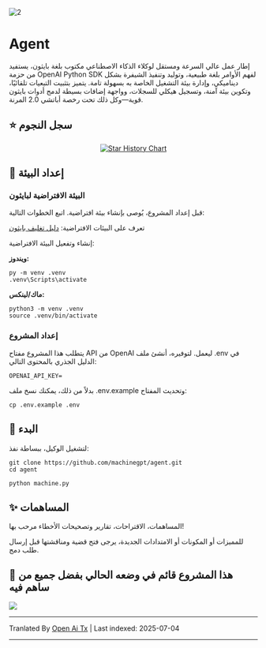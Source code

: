 ![2](https://github.com/user-attachments/assets/a18257a3-a678-4fd4-bf77-750dab4d99bb)

# Agent

إطار عمل عالي السرعة ومستقل لوكلاء الذكاء الاصطناعي مكتوب بلغة بايثون، يستفيد من حزمة OpenAI Python SDK لفهم الأوامر بلغة طبيعية، وتوليد وتنفيذ الشيفرة بشكل ديناميكي، وإدارة بيئة التشغيل الخاصة به بسهولة تامة. يتميز بتثبيت التبعيات تلقائيًا، وتكوين بيئة آمنة، وتسجيل هيكلي للسجلات، وواجهة إضافات بسيطة لدمج أدوات بايثون قوية—وكل ذلك تحت رخصة أباتشي 2.0 المرنة.

## ⭐ سجل النجوم

<p align="center">
  <a href="https://star-history.com/#machinegpt/agent&Date">
    <img alt="Star History Chart" src="https://api.star-history.com/svg?repos=machinegpt/agent&type=Date&theme=dark" onerror="this.src='https://api.star-history.com/svg?repos=machinegpt/agent&type=Date'" />
  </a>
</p>

## 🔧 إعداد البيئة

### البيئة الافتراضية لبايثون
قبل إعداد المشروع، يُوصى بإنشاء بيئة افتراضية. اتبع الخطوات التالية:

تعرف على البيئات الافتراضية: [دليل تغليف بايثون](https://packaging.python.org/en/latest/guides/installing-using-pip-and-virtual-environments/)

إنشاء وتفعيل البيئة الافتراضية:

**ويندوز:**

```
py -m venv .venv
.venv\Scripts\activate
```

**ماك/لينكس:**
```
python3 -m venv .venv
source .venv/bin/activate
```

### إعداد المشروع
يتطلب هذا المشروع مفتاح API من OpenAI ليعمل. لتوفيره، أنشئ ملف .env في الدليل الجذري بالمحتوى التالي:
```
OPENAI_API_KEY=
```
بدلاً من ذلك، يمكنك نسخ ملف .env.example وتحديث المفتاح:
```
cp .env.example .env
```

## 🧠 البدء
لتشغيل الوكيل، ببساطة نفذ:
```
git clone https://github.com/machinegpt/agent.git
cd agent

python machine.py
```

## ✨ المساهمات

المساهمات، الاقتراحات، تقارير وتصحيحات الأخطاء مرحب بها!

للمميزات أو المكونات أو الامتدادات الجديدة، يرجى فتح قضية ومناقشتها قبل إرسال طلب دمج.

## 💖 هذا المشروع قائم في وضعه الحالي بفضل جميع من ساهم فيه
<a href="https://github.com/machinegpt/agent/graphs/contributors">
  <img src="https://contrib.rocks/image?repo=machinegpt/agent" />
</a>


---

Tranlated By [Open Ai Tx](https://github.com/OpenAiTx/OpenAiTx) | Last indexed: 2025-07-04

---
